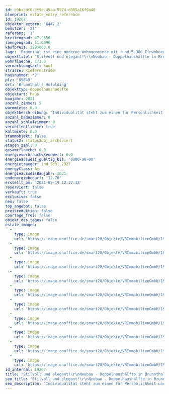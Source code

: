 ```yaml
---
id: e3bacdf0-ef9e-45aa-9574-d385a16f9a40
blueprint: estate_entry_reference
Id: 19267
objektnr_extern: '6447_2'
benutzer: '21'
referenz: '1'
breitengrad: 47.9856
laengengrad: 11.6996
kaufpreis: 1295000.0
lage: 'Brunnthal ist eine moderne Wohngemeinde mit rund 5.300 Einwohnern, die sehr günstig im südöstlichen Teil des Landkreises München liegt, ca. 20 km vom Zentrum der Landeshauptstadt entfernt. Der Ortsteil Hofolding bietet das Flair eines gemütlichen, bayerischen Dorfes mit einer eindrucksvollen Bergkulisse bei guter Sicht. Die Nähe zu den Alpen, die in ca. 30 Minuten zu erreichen sind u. zu einigen bayerischen Seen, wie zum Beispiel dem Tegernsee oder Chiemsee, erwecken bei manch einem Besucher Urlaubsgefühle. Hier lässt es sich bei hoher Wohn- und Lebensqualität hervorragend leben. Die Gemeinde Brunnthal bietet genug Kindergarten-, Krippen-, u. Nachmittagsbetreuungsplätze sowie eine Musikschule u. einen Turn- u. Sportverein. Auch weiterführende Schulen sowie ein Seniorenzentrum mit Pflegeplätzen befinden sich in unmittelbarer Nähe. Das Angebot an Gewerbe, Handwerk u. Dienstleistung ist vielfältig. Die Golfrange Brunnthal, diverse Reiterhöfe, Fußballplätze, Schwimmbäder, Tennisplätze usw. bieten die verschiedensten Freizeitmöglichkeiten. Spaziergänge oder Fahrradtouren über diverse Radwege in die nahen Wälder und Wiesen runden das vielseitige Angebot ab. Die nahen Skigebiete sind in ca. 35 Autominuten erreichbar. Alle Einkaufsmöglichkeiten, Ärzte und Apotheken liegen in der Umgebung. Ebenso ist eine Vielzahl an Tagescafés, Eisdielen und guten Restaurants/Biergärten vorhanden. Das Gemeindegebiet grenzt an die Gemeinden Aying, Sauerlach, Taufkirchen, Höhenkirchen-Siegertsbrunn u. Hohenbrunn. Mit der Buslinie 244 erreichen Sie die S7 in 10 Minuten. Diese befindet sich am Höhnenkirchner Bahnhofsplatz und verbindet Höhenkirchen-Siegertsbrunn u. München im 20 Minuten-Takt. Die S3 fährt vom Bahnhof Sauerlach. Diesen erreichen Sie, ebenfalls mit der Buslinie 244 in ca. 15 Minuten. Sie S3 fährt ebenfalls alle 20 Minuten in Richtung München. Die Autobahn A8, Ausfahrt "Hofoldinger Forst" ist ca. 1,5 km, die A99, Ausfahrt "Höhenkirchen Ottobrunn", ist ca. 8 km entfernt.'
objekttitel: "Stilvoll und elegant!\r\nNeubau - Doppelhaushälfte in Brunnthal/Hofolding!"
wohnflaeche: 171.0
vermarktungsart: kauf
strasse: Kiefernstraße
hausnummer: '2'
plz: '85649'
ort: 'Brunnthal / Hofolding'
objekttyp: doppelhaushaelfte
objektart: haus
baujahr: 2021
anzahl_zimmer: 5
warmmiete: 0.0
objektbeschreibung: "Individualität steht zum einen für Persönlichkeit und zum anderen für die Erfüllung der eigenen Träume. Die Doppelhaushälften erfüllen einen hohen Anspruch. Im Mittelpunkt steht ein hohes Maß an Lebensqualität. Klare Linien und ausgesuchte Materialien sind die charakteristischen Merkmale des Gebäudes. Vor allem sorgt die exquisite Architektur für den ganzheitlichen und eigenständigen Charakter. Hinter dieser extravaganten Fassade verbirgt sich ein hoher Anspruch durch den Einsatz von hochwertigen und umweltfreundlichen Materialien. Bei diesem Bauprojekt entstehen insgesamt zwei besonders großzügige Doppelhaushälften. Offenheit und Lichtdurchlässigkeit prägen die Wohnräume.\r\n\r\nDie Gebäude werden als energiesparende KfW-55 Energieeffizienzhäuser (GEG 2020) errichtet. Sie sind ausgestattet mit einer umweltfreundlichen Luft-Wärmepumpe. Auf solide Außenwände wird sehr großer Wert gelegt (massives Ziegelmauerwerk, 36,5 cm, Fabrikat Unipor, Coriso). Die Spenglerarbeiten werden in Titanzink ausgeführt. Die Fensterelemente in Farbe anthrazit mit Aluvorsatzschale außen und innen in weißer Farbe, erhalten eine Drei-Scheiben-Isolierverglasung. Es werden Rollläden aus Aluminium mit elektrischen Motoren an Fenster- und Türelementen (außer die Kellerfenster) eingebaut. Die Fensterbänke werden mit hochwertigem Juramarmor belegt. Die Häuser haben eine komfortable Raumhöhe. Hohe Innentüren schaffen ein schönes Ambiente. Die Räume werden mit keramischen Fliesen oder Markenholzparkett ausgestattet. Es wird in jedem Haus eine Fußbodenheizung mit elektronischer Einzelraumregelung verbaut. Eine Sanitärausstattung in Kombination mit stilvollen Armaturen der Hausserie der Firma Gienger und eine große Duschwanne mit bodenebenem Einstieg wird in den Bädern installiert. In allen Schlafräumen sowie in den Fluren werden Rauchmelder montiert. Zu jeder Doppelhaushälfte gehört ein Garten mit Terrasse. Auf Wunsch ist eine Doppelgarage oder ein große Einzelgarage möglich."
anzahl_badezimmer: 0
anzahl_schlafzimmer: 0
veroeffentlichen: true
kaltmiete: 0.0
stammobjekt: false
status2: status2obj_archiviert
etagen_zahl: 0
gesamtflaeche: 0.0
energieverbrauchskennwert: 0.0
energieausweis_gueltig_bis: '0000-00-00'
energietraeger: ind_Schl_2927
energyClass: A+
energieausweisBaujahr: 2021
endenergiebedarf: '12.70'
erstellt_am: '2021-05-19 12:32:32'
reserviert: false
verkauft: true
exclusive: false
neu: false
top_angebot: false
preisreduktion: false
courtage_frei: false
objekt_des_tages: false
estate_images:
  -
    type: image
    url: 'https://image.onoffice.de/smart20/Objekte/VRImmobilienGmbH/19267/_236785.jpg'
  -
    type: image
    url: 'https://image.onoffice.de/smart20/Objekte/VRImmobilienGmbH/19267/_236789.jpg'
  -
    type: image
    url: 'https://image.onoffice.de/smart20/Objekte/VRImmobilienGmbH/19267/_236793.jpg'
  -
    type: image
    url: 'https://image.onoffice.de/smart20/Objekte/VRImmobilienGmbH/19267/_236795.jpg'
  -
    type: image
    url: 'https://image.onoffice.de/smart20/Objekte/VRImmobilienGmbH/19267/6a34e69d-8225-4083-a2f6-87a73605add9.jpg'
  -
    type: image
    url: 'https://image.onoffice.de/smart20/Objekte/VRImmobilienGmbH/19267/1903662c-5e50-4868-aeb2-3a9b15f704c0.jpg'
  -
    type: image
    url: 'https://image.onoffice.de/smart20/Objekte/VRImmobilienGmbH/19267/f9b500dc-40b5-46e1-a108-3d2d0850cdb0.jpg'
  -
    type: image
    url: 'https://image.onoffice.de/smart20/Objekte/VRImmobilienGmbH/19267/2373f781-0217-476b-ac16-6631670b15b7.jpg'
  -
    type: image
    url: 'https://image.onoffice.de/smart20/Objekte/VRImmobilienGmbH/19267/142ead5e-f867-402e-9bc6-81582d687a32.jpg'
  -
    type: image
    url: 'https://image.onoffice.de/smart20/Objekte/VRImmobilienGmbH/19267/4fda950e-1765-4232-899d-b8f9f7f11283.jpg'
id_internal: 19267
title: "Stilvoll und elegant!\r\nNeubau - Doppelhaushälfte in Brunnthal/Hofolding!"
seo_title: "Stilvoll und elegant!\r\nNeubau - Doppelhaushälfte in Brunnthal/Hofolding!"
seo_description: 'Individualität steht zum einen für Persönlichkeit und zum anderen für die Erfüllung der eigenen Träume. Die Doppelhaushälften erfüllen einen hohen Anspr'
---
```

